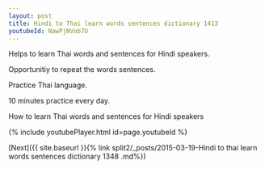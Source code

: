 ```yaml
---
layout: post
title: Hindi to Thai learn words sentences dictionary 1413 
youtubeId: NawPjNVob7U
---
```

 
 
Helps to learn Thai words and sentences for Hindi speakers.

Opportunitiy to repeat the words sentences. 

Practice Thai language. 
 
10 minutes practice every day. 
 
How to learn Thai words and sentences for Hindi speakers 
 
{% include youtubePlayer.html id=page.youtubeId %}
 
 
[Next]({{ site.baseurl }}{% link  split2/_posts/2015-03-19-Hindi to thai learn words sentences dictionary 1348 .md%})
 
